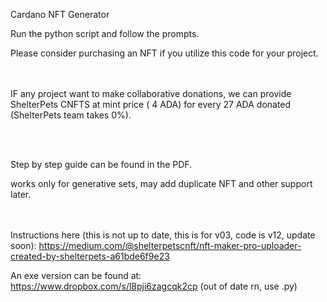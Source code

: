 Cardano NFT Generator

Run the python script and follow the prompts. 


Please consider purchasing an NFT if you utilize this code for your project. 

<br><br>
IF any project want to make collaborative donations, we can provide ShelterPets CNFTS at mint price ( 4 ADA) for every 27 ADA donated (ShelterPets team takes 0%).


<br><br>


Step by step guide can be found in the PDF.

works only for generative sets, may add duplicate NFT and other support later.


<br><br>
Instructions here (this is not up to date, this is for v03, code is v12, update soon):
https://medium.com/@shelterpetscnft/nft-maker-pro-uploader-created-by-shelterpets-a61bde6f9e23

An exe version can be found at: https://www.dropbox.com/s/l8pji6zagcqk2cp (out of date rn, use .py)

